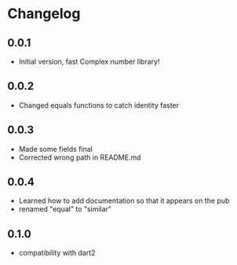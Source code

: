 # Changelog

## 0.0.1

- Initial version, fast Complex number library!

## 0.0.2

- Changed equals functions to catch identity faster

## 0.0.3

- Made some fields final
- Corrected wrong path in README.md

## 0.0.4

- Learned how to add documentation so that it appears on the pub
- renamed "equal" to "similar"

## 0.1.0

- compatibility with dart2